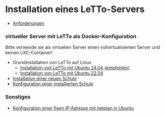 # Installation eines LeTTo-Servers
* [Anforderungen](./anforderungen/index.md)

### virtueller Server mit LeTTo als Docker-Konfiguration
Bitte verwende sie als virtuellen Server einen vollvirtualisierten Server und keinen LXC-Container!
* Grundinstallation von LeTTo auf Linux
  * [Installation von LeTTo mit Ubuntu 24.04 (empfohlen)](./ubuntu-24_04/index.md)
  * [Installation von LeTTo mit Ubuntu 22.04](./ubuntu-22_04/index.md)
* [Installation einer neuen Schule](./schulinstallation/index.md)
* [Konfiguration einer installierten Schule](./schulkonfiguration/index.md)

### Sonstiges
* [Konfiguration einer fixen IP-Adresse mit netplan in Ubuntu](./Netzwerkkonfiguration)
